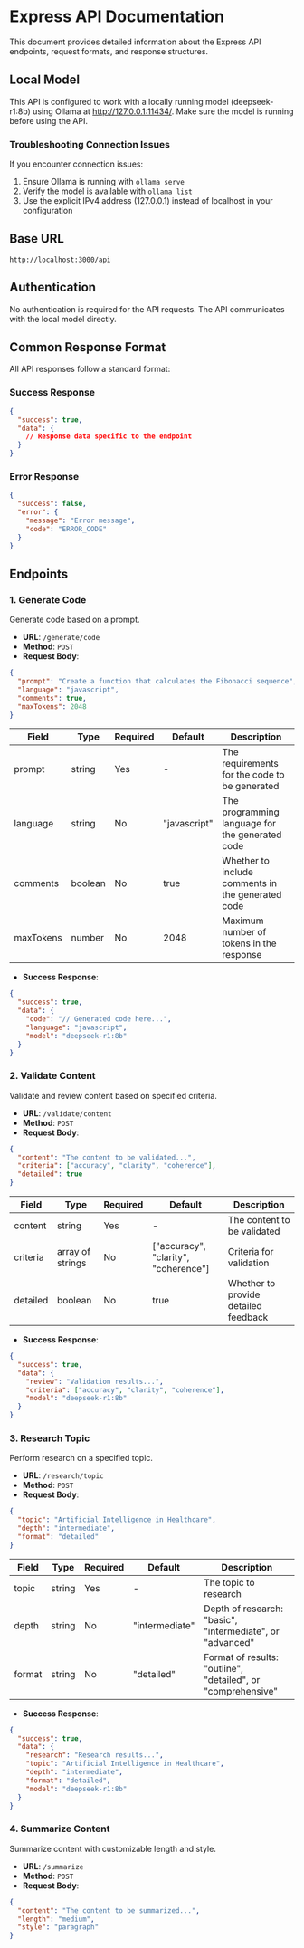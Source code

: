 #  Express API Documentation

This document provides detailed information about the  Express API endpoints, request formats, and response structures.

## Local  Model

This API is configured to work with a locally running  model (deepseek-r1:8b) using Ollama at http://127.0.0.1:11434/. Make sure the model is running before using the API.

### Troubleshooting Connection Issues

If you encounter connection issues:

1. Ensure Ollama is running with `ollama serve`
2. Verify the model is available with `ollama list`
3. Use the explicit IPv4 address (127.0.0.1) instead of localhost in your configuration

## Base URL

```
http://localhost:3000/api
```

## Authentication

No authentication is required for the API requests. The API communicates with the local  model directly.

## Common Response Format

All API responses follow a standard format:

### Success Response

```json
{
  "success": true,
  "data": {
    // Response data specific to the endpoint
  }
}
```

### Error Response

```json
{
  "success": false,
  "error": {
    "message": "Error message",
    "code": "ERROR_CODE"
  }
}
```

## Endpoints

### 1. Generate Code

Generate code based on a prompt.

- **URL**: `/generate/code`
- **Method**: `POST`
- **Request Body**:

```json
{
  "prompt": "Create a function that calculates the Fibonacci sequence",
  "language": "javascript",
  "comments": true,
  "maxTokens": 2048
}
```

| Field | Type | Required | Default | Description |
|-------|------|----------|---------|-------------|
| prompt | string | Yes | - | The requirements for the code to be generated |
| language | string | No | "javascript" | The programming language for the generated code |
| comments | boolean | No | true | Whether to include comments in the generated code |
| maxTokens | number | No | 2048 | Maximum number of tokens in the response |

- **Success Response**:

```json
{
  "success": true,
  "data": {
    "code": "// Generated code here...",
    "language": "javascript",
    "model": "deepseek-r1:8b"
  }
}
```

### 2. Validate Content

Validate and review content based on specified criteria.

- **URL**: `/validate/content`
- **Method**: `POST`
- **Request Body**:

```json
{
  "content": "The content to be validated...",
  "criteria": ["accuracy", "clarity", "coherence"],
  "detailed": true
}
```

| Field | Type | Required | Default | Description |
|-------|------|----------|---------|-------------|
| content | string | Yes | - | The content to be validated |
| criteria | array of strings | No | ["accuracy", "clarity", "coherence"] | Criteria for validation |
| detailed | boolean | No | true | Whether to provide detailed feedback |

- **Success Response**:

```json
{
  "success": true,
  "data": {
    "review": "Validation results...",
    "criteria": ["accuracy", "clarity", "coherence"],
    "model": "deepseek-r1:8b"
  }
}
```

### 3. Research Topic

Perform research on a specified topic.

- **URL**: `/research/topic`
- **Method**: `POST`
- **Request Body**:

```json
{
  "topic": "Artificial Intelligence in Healthcare",
  "depth": "intermediate",
  "format": "detailed"
}
```

| Field | Type | Required | Default | Description |
|-------|------|----------|---------|-------------|
| topic | string | Yes | - | The topic to research |
| depth | string | No | "intermediate" | Depth of research: "basic", "intermediate", or "advanced" |
| format | string | No | "detailed" | Format of results: "outline", "detailed", or "comprehensive" |

- **Success Response**:

```json
{
  "success": true,
  "data": {
    "research": "Research results...",
    "topic": "Artificial Intelligence in Healthcare",
    "depth": "intermediate",
    "format": "detailed",
    "model": "deepseek-r1:8b"
  }
}
```

### 4. Summarize Content

Summarize content with customizable length and style.

- **URL**: `/summarize`
- **Method**: `POST`
- **Request Body**:

```json
{
  "content": "The content to be summarized...",
  "length": "medium",
  "style": "paragraph"
}
```